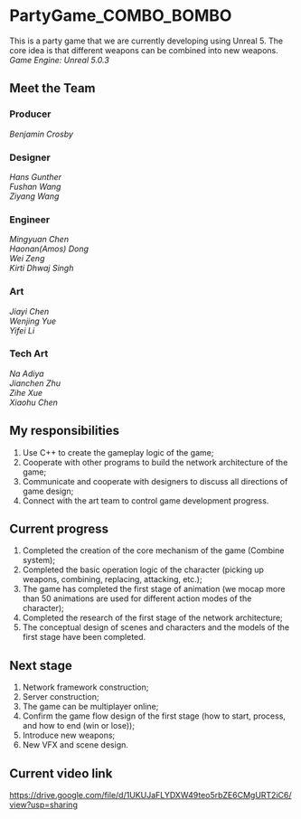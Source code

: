 # PartyGame_COMBO_BOMBO
This is a party game that we are currently developing using Unreal 5. The core idea is that different weapons can be combined into new weapons.  
*Game Engine: Unreal 5.0.3*

## Meet the Team
### Producer
*Benjamin Crosby*  
### Designer
*Hans Gunther  
Fushan Wang  
Ziyang Wang*  
### Engineer
*Mingyuan Chen  
Haonan(Amos) Dong  
Wei Zeng  
Kirti Dhwaj Singh*  
### Art
*Jiayi Chen  
Wenjing Yue  
Yifei Li*  
### Tech Art
*Na Adiya  
Jianchen Zhu  
Zihe Xue  
Xiaohu Chen*  

## My responsibilities
1. Use C++ to create the gameplay logic of the game;  
2. Cooperate with other programs to build the network architecture of the game;  
3. Communicate and cooperate with designers to discuss all directions of game design;  
4. Connect with the art team to control game development progress.  

## Current progress
1. Completed the creation of the core mechanism of the game (Combine system);  
2. Completed the basic operation logic of the character (picking up weapons, combining, replacing, attacking, etc.);  
3. The game has completed the first stage of animation (we mocap more than 50 animations are used for different action modes of the character);  
4. Completed the research of the first stage of the network architecture;  
5. The conceptual design of scenes and characters and the models of the first stage have been completed.  

## Next stage
1. Network framework construction;  
2. Server construction;  
3. The game can be multiplayer online;  
4. Confirm the game flow design of the first stage (how to start, process, and how to end (win or lose));  
5. Introduce new weapons;  
6. New VFX and scene design.  

## Current video link
https://drive.google.com/file/d/1UKUJaFLYDXW49teo5rbZE6CMgURT2iC6/view?usp=sharing
